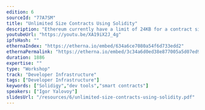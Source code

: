 ```yaml
---
edition: 6
sourceId: "77A7SM"
title: "Unlimited Size Contracts Using Solidity"
description: "Ethereum currently have a limit of 24KB for a contract size which cause a major pain for many Solidity devs. I would present all available options to address this issue using Solidity language during the workshop and provide cons and pros of them. * External libs * Transparent and uups proxies * EIP-2535 * Static precompiled router proxy  * Dynamic router I will also provide gas optimization tricks for above methods and a novel method to reduce a gas cost for unlimited size contracts."
youtubeUrl: "https://youtu.be/XA19iX2J_4g"
ipfsHash: ""
ethernaIndex: "https://etherna.io/embed/634a6ce7080a54f6d733edd2"
ethernaPermalink: "https://etherna.io/embed/3c34a6d0ed38e877005a5d07ed97479961abf88c5e54243203eb1503bad8632c"
duration: 1886
expertise: ""
type: "Workshop"
track: "Developer Infrastructure"
tags: ["Developer Infrastructure"]
keywords: ["Solidigy","dev tools","smart contracts"]
speakers: ["Igor Yalovoy"]
slidesUrl: "/resources/6/unlimited-size-contracts-using-solidity.pdf"
---
```

